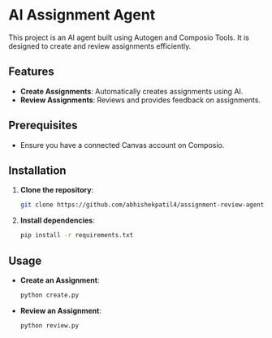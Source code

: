 # AI Assignment Agent

This project is an AI agent built using Autogen and Composio Tools. It is designed to create and review assignments efficiently.

## Features

- **Create Assignments**: Automatically creates assignments using AI.
- **Review Assignments**: Reviews and provides feedback on assignments.

## Prerequisites

- Ensure you have a connected Canvas account on Composio.

## Installation

1. **Clone the repository**:
   ```bash
   git clone https://github.com/abhishekpatil4/assignment-review-agent.git
   ```

2. **Install dependencies**:
   ```bash
   pip install -r requirements.txt
   ```

## Usage

- **Create an Assignment**:
  ```bash
  python create.py
  ```

- **Review an Assignment**:
  ```bash
  python review.py
  ```

